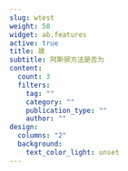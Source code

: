 ```yaml
---
slug: wtest
weight: 50
widget: ab.features
active: true
title: 晟
subtitle: 阿斯顿方法是否为
content:
  count: 3
  filters:
    tag: ""
    category: ""
    publication_type: ""
    author: ""
design:
  columns: "2"
  background:
    text_color_light: unset
---
```

